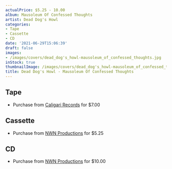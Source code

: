 ```yaml
---
actualPrice: $5.25 - 10.00
album: Mausoleum Of Confessed Thoughts
artist: Dead Dog's Howl
categories:
- Tape
- Cassette
- CD
date: '2021-06-29T15:06:39'
draft: false
images:
- /images/covers/dead_dog's_howl-mausoleum_of_confessed_thoughts.jpg
inStock: true
thumbnailImage: /images/covers/dead_dog's_howl-mausoleum_of_confessed_thoughts-thumb.jpg
title: Dead Dog's Howl - Mausoleum Of Confessed Thoughts
---
```


## Tape
* Purchase from [Caligari Records](https://caligarirecords.storenvy.com/products/30280369-dead-dogs-howl-mausoleum-of-confessed-thoughts) for $7.00
## Cassette
* Purchase from [NWN Productions](http://shop.nwnprod.com/index.php?route=product/product&path=73&product_id=5010&sort=pd.name&order=ASC) for $5.25
## CD
* Purchase from [NWN Productions](http://shop.nwnprod.com/index.php?route=product/product&path=93&product_id=13736&sort=pd.name&order=ASC) for $10.00

